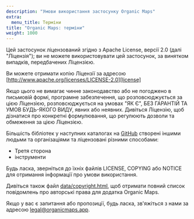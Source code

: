```yaml
---
description: "Умови використання застосунку Organic Maps"
extra:
  menu_title: Терміни
title: "Organic Maps: терміни"
weight: 1000
---
```


Цей застосунок ліцензований згідно з Apache License, версії 2.0 (далі
"Ліцензія"); ви не можете використовувати цей застосунок, за винятком
випадків, передбачених Ліцензією.

Ви можете отримати копію Ліцензії за адресою
[http://www.apache.org/licenses/LICENSE-2.0][license]

Якщо цього не вимагає чинне законодавство або не погоджено в письмовій
формі, програмне забезпечення, що розповсюджується за цією Ліцензією,
розповсюджується на умовах "ЯК Є", БЕЗ ГАРАНТІЙ ТА УМОВ БУДЬ-ЯКОГО ВИДУ,
явних або неявних. Дивіться Ліцензію, щоб дізнатися про конкретні
формулювання, що регулюють дозволи та обмеження за цією Ліцензією.

Більшість бібліотек у наступних каталогах на [GitHub][github] створені
іншими людьми та організаціями та ліцензовані різними способами:

- Третя сторона
- інструменти

Будь ласка, зверніться до їхніх файлів LICENSE, COPYING або NOTICE для
отримання інформації про умови використання.

Дивіться також файл [data/copyright.html][copyright], щоб отримати повний
список повідомлень про авторські права для додатка Organic Maps.

Якщо у вас є запитання або пропозиції, будь ласка, зв'яжіться з нами за
адресою [legal@organicmaps.app](mailto:legal@organicmaps.app).

[github]: https://github.com/organicmaps/organicmaps
[license]: http://www.apache.org/licenses/LICENSE-2.0
[copyright]: https://github.com/organicmaps/organicmaps/blob/master/data/copyright.html
